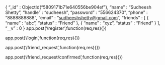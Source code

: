 {
 “_id” : ObjectId(“5809171b71e640556be904ef”),
 “name” : “Sudheesh Shetty”,
 “handle” : “sudheesh”,
 “password” : “556624370”,
 “phone” : “8888888888”,
 “email” : “sudheeshshetty@gmail.com”,
 “friends” : [
    {
      “name” : “abc”,
      “status” : “Friend”
    },
    {
      “name” : “xyz”,
      “status” : “Friend”
    }
 ],
 “__v” : 0
}
app.post(‘/register’,function(req,res){})

app.post(‘/login’,function(req,res){})

app.post(‘/friend_request’,function(req,res){})

app.post(‘/friend_request/confirmed’,function(req,res){})
